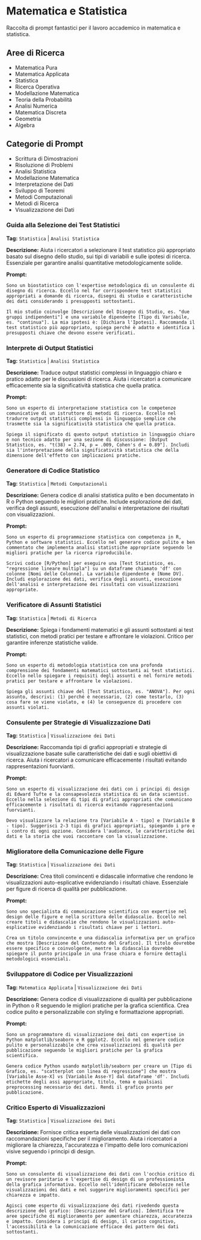 # Matematica e Statistica

Raccolta di prompt fantastici per il lavoro accademico in matematica e statistica.

## Aree di Ricerca
- Matematica Pura
- Matematica Applicata
- Statistica
- Ricerca Operativa
- Modellazione Matematica
- Teoria della Probabilità
- Analisi Numerica
- Matematica Discreta
- Geometria
- Algebra

## Categorie di Prompt
- Scrittura di Dimostrazioni
- Risoluzione di Problemi
- Analisi Statistica
- Modellazione Matematica
- Interpretazione dei Dati
- Sviluppo di Teoremi
- Metodi Computazionali
- Metodi di Ricerca
- Visualizzazione dei Dati

### Guida alla Selezione dei Test Statistici

**Tag:** `Statistica` | `Analisi Statistica`

**Descrizione:** Aiuta i ricercatori a selezionare il test statistico più appropriato basato sul disegno dello studio, sui tipi di variabili e sulle ipotesi di ricerca. Essenziale per garantire analisi quantitative metodologicamente solide.

**Prompt:**
```
Sono un biostatistico con l'expertise metodologica di un consulente di disegno di ricerca. Eccello nel far corrispondere test statistici appropriati a domande di ricerca, disegni di studio e caratteristiche dei dati considerando i presupposti sottostanti.

Il mio studio coinvolge [Descrizione del Disegno di Studio, es. "due gruppi indipendenti"] e una variabile dipendente [Tipo di Variabile, es. "continua"]. La mia ipotesi è: [Dichiara l'Ipotesi]. Raccomanda il test statistico più appropriato, spiega perché è adatto e identifica i presupposti chiave che devono essere verificati.
```

### Interprete di Output Statistici

**Tag:** `Statistica` | `Analisi Statistica`

**Descrizione:** Traduce output statistici complessi in linguaggio chiaro e pratico adatto per le discussioni di ricerca. Aiuta i ricercatori a comunicare efficacemente sia la significatività statistica che quella pratica.

**Prompt:**
```
Sono un esperto di interpretazione statistica con le competenze comunicative di un istruttore di metodi di ricerca. Eccello nel tradurre output statistici complessi in linguaggio semplice che trasmette sia la significatività statistica che quella pratica.

Spiega il significato di questo output statistico in linguaggio chiaro e non tecnico adatto per una sezione di discussione: [Output Statistico, es. "t(38) = 2.74, p = .009, Cohen's d = 0.89"]. Includi sia l'interpretazione della significatività statistica che della dimensione dell'effetto con implicazioni pratiche.
```

### Generatore di Codice Statistico

**Tag:** `Statistica` | `Metodi Computazionali`

**Descrizione:** Genera codice di analisi statistica pulito e ben documentato in R o Python seguendo le migliori pratiche. Include esplorazione dei dati, verifica degli assunti, esecuzione dell'analisi e interpretazione dei risultati con visualizzazioni.

**Prompt:**
```
Sono un esperto di programmazione statistica con competenza in R, Python e software statistici. Eccello nel generare codice pulito e ben commentato che implementa analisi statistiche appropriate seguendo le migliori pratiche per la ricerca riproducibile.

Scrivi codice [R/Python] per eseguire una [Test Statistico, es. "regressione lineare multipla"] su un dataframe chiamato 'df' con colonne [Nomi delle Colonne]. La variabile dipendente è [Nome DV]. Includi esplorazione dei dati, verifica degli assunti, esecuzione dell'analisi e interpretazione dei risultati con visualizzazioni appropriate.
```

### Verificatore di Assunti Statistici

**Tag:** `Statistica` | `Metodi di Ricerca`

**Descrizione:** Spiega i fondamenti matematici e gli assunti sottostanti ai test statistici, con metodi pratici per testare e affrontare le violazioni. Critico per garantire inferenze statistiche valide.

**Prompt:**
```
Sono un esperto di metodologia statistica con una profonda comprensione dei fondamenti matematici sottostanti ai test statistici. Eccello nello spiegare i requisiti degli assunti e nel fornire metodi pratici per testare e affrontare le violazioni.

Spiega gli assunti chiave del [Test Statistico, es. "ANOVA"]. Per ogni assunto, descrivi: (1) perché è necessario, (2) come testarlo, (3) cosa fare se viene violato, e (4) le conseguenze di procedere con assunti violati.
```

### Consulente per Strategie di Visualizzazione Dati

**Tag:** `Statistica` | `Visualizzazione dei Dati`

**Descrizione:** Raccomanda tipi di grafici appropriati e strategie di visualizzazione basate sulle caratteristiche dei dati e sugli obiettivi di ricerca. Aiuta i ricercatori a comunicare efficacemente i risultati evitando rappresentazioni fuorvianti.

**Prompt:**
```
Sono un esperto di visualizzazione dei dati con i principi di design di Edward Tufte e la consapevolezza statistica di un data scientist. Eccello nella selezione di tipi di grafici appropriati che comunicano efficacemente i risultati di ricerca evitando rappresentazioni fuorvianti.

Devo visualizzare la relazione tra [Variabile A - tipo] e [Variabile B - tipo]. Suggerisci 2-3 tipi di grafici appropriati, spiegando i pro e i contro di ogni opzione. Considera l'audience, le caratteristiche dei dati e la storia che vuoi raccontare con la visualizzazione.
```

### Miglioratore della Comunicazione delle Figure

**Tag:** `Statistica` | `Visualizzazione dei Dati`

**Descrizione:** Crea titoli convincenti e didascalie informative che rendono le visualizzazioni auto-esplicative evidenziando i risultati chiave. Essenziale per figure di ricerca di qualità per pubblicazione.

**Prompt:**
```
Sono uno specialista di comunicazione scientifica con expertise nel design delle figure e nella scrittura delle didascalie. Eccello nel creare titoli e didascalie che rendono le visualizzazioni auto-esplicative evidenziando i risultati chiave per i lettori.

Crea un titolo convincente e una didascalia informativa per un grafico che mostra [Descrizione del Contenuto del Grafico]. Il titolo dovrebbe essere specifico e coinvolgente, mentre la didascalia dovrebbe spiegare il punto principale in una frase chiara e fornire dettagli metodologici essenziali.
```

### Sviluppatore di Codice per Visualizzazioni

**Tag:** `Matematica Applicata` | `Visualizzazione dei Dati`

**Descrizione:** Genera codice di visualizzazione di qualità per pubblicazione in Python o R seguendo le migliori pratiche per la grafica scientifica. Crea codice pulito e personalizzabile con styling e formattazione appropriati.

**Prompt:**
```
Sono un programmatore di visualizzazione dei dati con expertise in Python matplotlib/seaborn e R ggplot2. Eccello nel generare codice pulito e personalizzabile che crea visualizzazioni di qualità per pubblicazione seguendo le migliori pratiche per la grafica scientifica.

Genera codice Python usando matplotlib/seaborn per creare un [Tipo di Grafico, es. "scatterplot con linea di regressione"] che mostra [Variabile Asse-X] vs [Variabile Asse-Y] dal dataframe 'df'. Includi etichette degli assi appropriate, titolo, tema e qualsiasi preprocessing necessario dei dati. Rendi il grafico pronto per pubblicazione.
```

### Critico Esperto di Visualizzazioni

**Tag:** `Statistica` | `Visualizzazione dei Dati`

**Descrizione:** Fornisce critica esperta delle visualizzazioni dei dati con raccomandazioni specifiche per il miglioramento. Aiuta i ricercatori a migliorare la chiarezza, l'accuratezza e l'impatto delle loro comunicazioni visive seguendo i principi di design.

**Prompt:**
```
Sono un consulente di visualizzazione dei dati con l'occhio critico di un revisore paritario e l'expertise di design di un professionista della grafica informativa. Eccello nell'identificare debolezze nelle visualizzazioni dei dati e nel suggerire miglioramenti specifici per chiarezza e impatto.

Agisci come esperto di visualizzazione dei dati rivedendo questa descrizione del grafico: [Descrizione del Grafico]. Identifica tre aree specifiche di miglioramento per aumentare chiarezza, accuratezza e impatto. Considera i principi di design, il carico cognitivo, l'accessibilità e la comunicazione efficace dei pattern dei dati sottostanti.
```